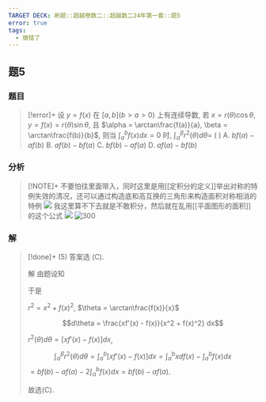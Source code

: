 ```yaml
---
TARGET DECK: 刷题::超越卷数二::超越数二24年第一套::题5
error: true
tags:
  - 做错了
---
```

## 题5
### 题目
> [!error]+
> 设 $y = f(x)$ 在 $[a, b](b > a > 0)$ 上有连续导数, 若 $x = r(\theta)\cos\theta, y = f(x) = r(\theta)\sin\theta$, 且 $\alpha = \arctan\frac{f(a)}{a}, \beta = \arctan\frac{f(b)}{b}$, 则当 $\int_a^b f(x)dx = 0$ 时, $\int_\alpha^\beta r^2(\theta)d\theta =$ ( )
> A. $bf(a) - af(b)$ 
> B. $af(b) - bf(a)$ 
> C. $bf(b) - af(a)$ 
> D. $af(a) - bf(b)$
### 分析
> [!NOTE]+
> 不要怕往里面带入，同时这里是用[[定积分的定义]]举出对称的特例失效的清况，还可以通过构造底和高互换的三角形来构造面积对称相消的特例
> ![](https://img.hwenyi.live/202412191559307.webp)
> 我这里算不下去就是不敢积分，然后就在乱用[[平面图形的面积]]的这个公式
> ![](https://img.hwenyi.live/202412191601528.webp)
> ![300](https://img.hwenyi.live/202412191602363.webp)
### 解
> [!done]+
> (5) 答案选 (C).
> 
> 解 由题设知
> 
> 于是
> 
> $r^2 = x^2 + f(x)^2$, $\theta = \arctan\frac{f(x)}{x}$
> 
> $$d\theta = \frac{xf'(x) - f(x)}{x^2 + f(x)^2} dx$$
> 
> $r^2(\theta) d\theta = [xf'(x) - f(x)] dx$,
> 
> $$\int_{\alpha}^{\beta} r^2(\theta) d\theta = \int_a^b [xf'(x) - f(x)] dx = \int_a^b x df(x) - \int_a^b f(x) dx$$
> $= bf(b) - af(a) - 2\int_a^b f(x) dx = bf(b) - af(a)$.
> 
> 故选(C).
